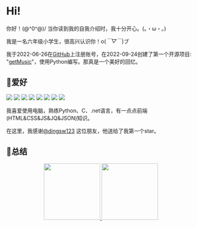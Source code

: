 # Hi!
你好！\(@^0^@)/ 当你读到我的自我介绍时，我十分开心。(。・ω・。)    

我是一名六年级小学生，很高兴认识你！o(*￣▽￣*)ブ    

我于2022-06-26在[GitHub](https://www.github.com)上注册账号，在2022-09-24创建了第一个开源项目: "[getMusic](https://www.github.com/liyupian/getMusic)"，使用Python编写。那真是一个美好的回忆。  

## 🎀爱好

![](https://img.shields.io/badge/Python-yellow?logo=Python&style=for-the-badge&logoColor=white)
![](https://img.shields.io/badge/C-green?logo=C&style=for-the-badge&logoColor=white)
![](https://img.shields.io/badge/.net-blue?logo=.net&style=for-the-badge&logoColor=white)
![](https://img.shields.io/badge/HTML5-orange?logo=HTML5&style=for-the-badge&logoColor=white)
![](https://img.shields.io/badge/CSS-lightgreen?logo=CSS3&style=for-the-badge&logoColor=white)
![](https://img.shields.io/badge/JavaScript-pink?logo=JavaScript&style=for-the-badge&logoColor=white)
![](https://img.shields.io/badge/JQuery-bluegreen?logo=JQuery&style=for-the-badge&logoColor=white)
![](https://img.shields.io/badge/JSON-lightpurple?logo=JSON&style=for-the-badge&logoColor=white)

我喜爱使用电脑，熟练Python、C、.net语言，有一点点前端(HTML&CSS&JS&JQ&JSON)知识。  

在这里，我感谢[@dingsw123](https://www.github.com/dingsw123) 这位朋友，他送给了我第一个star。

## 🎉总结

<div align="center">
<a href="https://github.com/liyupian">
<img src="https://github-readme-stats.vercel.app/api?username=liyupian&locale=cn&show_icons=true&bg_color=ffffff&hide_title=true" height=150>
<img src="https://github-readme-stats.vercel.app/api/top-langs/?username=liyupian&layout=compact&locale=cn&bg_color=ffffff&hide_title=true" height=150>
</a>
</div>
